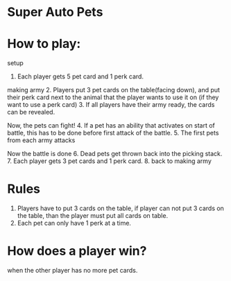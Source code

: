 # Super Auto Pets

# How to play:
setup
1. Each player gets 5 pet card and 1 perk card.

making army
2.  Players put 3 pet cards on the table(facing down), and put their perk card next to the animal that the player wants to use it on (if they want to use a perk card)
3.  If all players have their army ready, the cards can be revealed.

Now, the pets can fight!
4.  If a pet has an ability that activates on start of battle, this has to be done before first attack of the battle.
5.  The first pets from each army attacks

Now the battle is done
6.  Dead pets get thrown back into the picking stack.
7.  Each player gets 3 pet cards and 1 perk card.
8.  back to making army

# Rules
1. Players have to put 3 cards on the table, if player can not put 3 cards on the table, than the player must put all cards on table.
2. Each pet can only have 1 perk at a time.

# How does a player win?
when the other player has no more pet cards.
